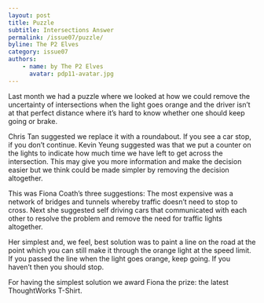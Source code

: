 ```yaml
---
layout: post
title: Puzzle
subtitle: Intersections Answer
permalink: /issue07/puzzle/
byline: The P2 Elves
category: issue07
authors:
    - name: by The P2 Elves
      avatar: pdp11-avatar.jpg
---
```

Last month we had a puzzle where we looked at how we could remove the uncertainty of intersections when the light goes orange and the driver isn’t at that perfect distance where it’s hard to know whether one should keep going or brake.

Chris Tan suggested we replace it with a roundabout. If you see a car stop, if you don’t continue. Kevin Yeung suggested was that we put a counter on the lights to indicate how much time we have left to get across the intersection. This may give you more information and make the decision easier but we think could be made simpler by removing the decision altogether.

This was Fiona Coath’s three suggestions: The most expensive was a network of bridges and tunnels whereby traffic doesn’t need to stop to cross. Next she suggested self driving cars that communicated with each other to resolve the problem and remove the need for traffic lights altogether.

Her simplest and, we feel, best solution was to paint a line on the road at the point which you can still make it through the orange light at the speed limit. If you passed the line when the light goes orange, keep going. If you haven’t then you should stop.

For having the simplest solution we award Fiona the prize: the latest ThoughtWorks T-Shirt.

